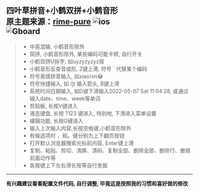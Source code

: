 四叶草拼音+小鹤双拼+小鹤音形  
原主题来源：[rime-pure](https://github.com/SivanLaai/rime-pure)
![ios](https://raw.githubusercontent.com/Jacobax/trime-config/main/pics/iOS.jpg)  
![Gboard](https://raw.githubusercontent.com/Jacobax/trime-config/main/pics/Gboard墨.jpg)
---
> * 中英混输, 小鹤音形除外  
> * 简拼, 小鹤音形除外, 某些编码可能卡顿, 自行开关  
> * 小鹤双拼U拆字, 如uyzyzyzyz叕  
> * 小鹤音形反查音或形, Z键上滑, 符号 ` 代替某个编码  
> * 符号表情拼音输入, 如xiao/xn😂  
> * 符号快捷输入, 如 /jt 输入箭头, B键上滑  
> * 系统时间日期输入, 如D键下滑输入2022-05-07 Sat 11:04:28, 或通过输入date、time、week等单词  
> * 剪贴板, 长按V键进入  
> * 液态键盘, 长按 ?123 键进入, 特别地, 下滑进入菜单设置  
> * 编辑功能, 长按G键进入  
> * 输入上次输入内容,长按空格键,小鹤音形除外  
> * 有候选项时 ，和。键分别为上下翻页按钮  
> * 打开默认浏览器搜索光标前内容, Enter键上滑  
> * 复制、粘贴、剪切、清屏、清码、复制全部、删除全部、删除行、撤销前面动作等  
> * 各按键上下左右滑长按等自行发掘    

---

**有兴趣建议看看配置文件代码, 自行调整, 毕竟这是按照我的习惯和喜好做的修改**